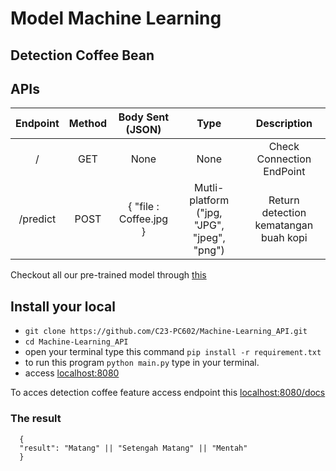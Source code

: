# Model Machine Learning
## Detection Coffee Bean

## APIs
| Endpoint       | Method |           Body Sent (JSON)          |                 Type                       |                 Description                |
|:--------------:|:------:|:-----------------------------------:|:------------------------------------------:|:------------------------------------------:|
|     /          |   GET  |                 None                |                 None                       |    Check Connection EndPoint               |
|     /predict   |  POST  | {     "file : Coffee.jpg        }   | Mutli-platform ("jpg, "JPG", "jpeg", "png")|  Return detection kematangan buah kopi     |

Checkout all our pre-trained model through [this](https://drive.google.com/file/d/1L3zBe8W1mKXgjFLN3ZwsJz3rHOJ7YtN4/view?usp=sharing)

## Install your local

- `git clone https://github.com/C23-PC602/Machine-Learning_API.git`
- `cd Machine-Learning_API`
- open your terminal type this command `pip install -r requirement.txt`
- to run this program `python main.py` type in your terminal.
- access [localhost:8080](http://localhost:8080/)

To acces detection coffee feature access endpoint this [localhost:8080/docs](http://localhost:8080/docs)

### The result

```
  {
  "result": "Matang" || "Setengah Matang" || "Mentah"
  }
```
